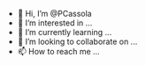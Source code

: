 - 👋 Hi, I’m @PCassola
- 👀 I’m interested in ...
- 🌱 I’m currently learning ...
- 💞️ I’m looking to collaborate on ...
- 📫 How to reach me ...

<!---
PCassola/PCassola is a ✨ special ✨ repository because its `README.md` (this file) appears on your GitHub profile.
You can click the Preview link to take a look at your changes.
--->
